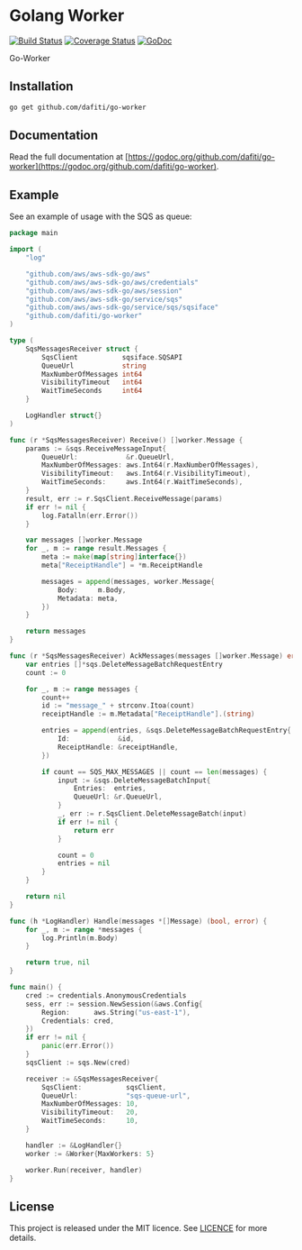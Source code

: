 # Golang Worker

[![Build Status](https://img.shields.io/travis/dafiti/go-worker/master.svg?style=flat-square)](https://travis-ci.org/dafiti/go-worker)
[![Coverage Status](https://img.shields.io/coveralls/dafiti/go-worker/master.svg?style=flat-square)](https://coveralls.io/github/dafiti/go-worker?branch=master)
[![GoDoc](https://img.shields.io/badge/godoc-reference-5272B4.svg?style=flat-square)](https://godoc.org/github.com/dafiti/go-worker)

Go-Worker

## Installation
```sh
go get github.com/dafiti/go-worker
```

## Documentation

Read the full documentation at [https://godoc.org/github.com/dafiti/go-worker](https://godoc.org/github.com/dafiti/go-worker).

## Example

See an example of usage with the SQS as queue:

```go
package main

import (
	"log"

	"github.com/aws/aws-sdk-go/aws"
	"github.com/aws/aws-sdk-go/aws/credentials"
	"github.com/aws/aws-sdk-go/aws/session"
	"github.com/aws/aws-sdk-go/service/sqs"
	"github.com/aws/aws-sdk-go/service/sqs/sqsiface"
	"github.com/dafiti/go-worker"
)

type (
	SqsMessagesReceiver struct {
		SqsClient           sqsiface.SQSAPI
		QueueUrl            string
		MaxNumberOfMessages int64
		VisibilityTimeout   int64
		WaitTimeSeconds     int64
	}

	LogHandler struct{}
)

func (r *SqsMessagesReceiver) Receive() []worker.Message {
	params := &sqs.ReceiveMessageInput{
		QueueUrl:            &r.QueueUrl,
		MaxNumberOfMessages: aws.Int64(r.MaxNumberOfMessages),
		VisibilityTimeout:   aws.Int64(r.VisibilityTimeout),
		WaitTimeSeconds:     aws.Int64(r.WaitTimeSeconds),
	}
	result, err := r.SqsClient.ReceiveMessage(params)
	if err != nil {
		log.Fatalln(err.Error())
	}

	var messages []worker.Message
	for _, m := range result.Messages {
        meta := make(map[string]interface{})
		meta["ReceiptHandle"] = *m.ReceiptHandle

		messages = append(messages, worker.Message{
			Body:     m.Body,
			Metadata: meta,
		})
	}

	return messages
}

func (r *SqsMessagesReceiver) AckMessages(messages []worker.Message) error {
	var entries []*sqs.DeleteMessageBatchRequestEntry
	count := 0

	for _, m := range messages {
		count++
		id := "message_" + strconv.Itoa(count)
		receiptHandle := m.Metadata["ReceiptHandle"].(string)

		entries = append(entries, &sqs.DeleteMessageBatchRequestEntry{
			Id:            &id,
			ReceiptHandle: &receiptHandle,
		})

		if count == SQS_MAX_MESSAGES || count == len(messages) {
			input := &sqs.DeleteMessageBatchInput{
				Entries:  entries,
				QueueUrl: &r.QueueUrl,
			}
			_, err := r.SqsClient.DeleteMessageBatch(input)
			if err != nil {
				return err
			}

			count = 0
			entries = nil
		}
	}

	return nil
}

func (h *LogHandler) Handle(messages *[]Message) (bool, error) {
	for _, m := range *messages {
		log.Println(m.Body)
	}

	return true, nil
}

func main() {
	cred := credentials.AnonymousCredentials
	sess, err := session.NewSession(&aws.Config{
		Region:      aws.String("us-east-1"),
		Credentials: cred,
	})
	if err != nil {
		panic(err.Error())
	}
	sqsClient := sqs.New(cred)

	receiver := &SqsMessagesReceiver{
		SqsClient:           sqsClient,
		QueueUrl:            "sqs-queue-url",
		MaxNumberOfMessages: 10,
		VisibilityTimeout:   20,
		WaitTimeSeconds:     10,
	}

	handler := &LogHandler{}
	worker := &Worker{MaxWorkers: 5}

	worker.Run(receiver, handler)
}
```

## License

This project is released under the MIT licence. See [LICENCE](https://github.com/dafiti/go-worker/blob/master/LICENSE) for more details.
